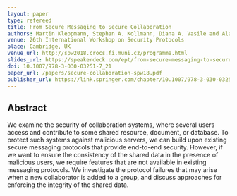 ```yaml
---
layout: paper
type: refereed
title: From Secure Messaging to Secure Collaboration
authors: Martin Kleppmann, Stephan A. Kollmann, Diana A. Vasile and Alastair R. Beresford
venue: 26th International Workshop on Security Protocols
place: Cambridge, UK
venue_url: http://spw2018.crocs.fi.muni.cz/programme.html
slides_url: https://speakerdeck.com/ept/from-secure-messaging-to-secure-collaboration
doi: 10.1007/978-3-030-03251-7_21
paper_url: /papers/secure-collaboration-spw18.pdf
publisher_url: https://link.springer.com/chapter/10.1007/978-3-030-03251-7_21
---
```


<script async class="speakerdeck-embed" data-id="04780a3879624d5cb46f59e45408ca87" data-ratio="1.33333333333333" src="//speakerdeck.com/assets/embed.js"></script>

Abstract
--------

We examine the security of collaboration systems, where several users access and contribute to some
shared resource, document, or database. To protect such systems against malicious servers, we can
build upon existing secure messaging protocols that provide end-to-end security. However, if we want
to ensure the consistency of the shared data in the presence of malicious users, we require features
that are not available in existing messaging protocols. We investigate the protocol failures that
may arise when a new collaborator is added to a group, and discuss approaches for enforcing the
integrity of the shared data.
